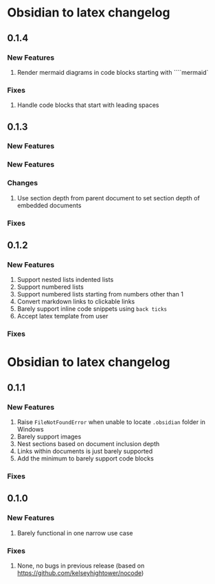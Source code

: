 # Obsidian to latex changelog

## 0.1.4

### New Features
1. Render mermaid diagrams in code blocks starting with ````mermaid`

### Fixes
1. Handle code blocks that start with leading spaces

## 0.1.3

### New Features

### New Features
### Changes
1. Use section depth from parent document to set section depth of embedded documents

### Fixes

## 0.1.2

### New Features
1. Support nested lists indented lists
2. Support numbered lists
3. Support numbered lists starting from numbers other than 1
4. Convert markdown links to clickable links
5. Barely support inline code snippets using `back ticks`
6. Accept latex template from user

### Fixes

# Obsidian to latex changelog

## 0.1.1

### New Features
1. Raise `FileNotFoundError` when unable to locate `.obsidian` folder in Windows
2. Barely support images
3. Nest sections based on document inclusion depth
4. Links within documents is just barely supported
5. Add the minimum to barely support code blocks

### Fixes

## 0.1.0

### New Features

1. Barely functional in one narrow use case

### Fixes

1. None, no bugs in previous release (based on https://github.com/kelseyhightower/nocode)
